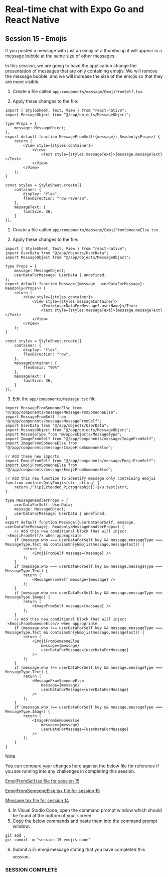 # Real-time chat with Expo Go and React Native
## Session 15 - Emojis

If you posted a message with just an emoji of a thumbs up it will appear in a message bubble at the same size of other messages.

In this session, we are going to have the application change the presentation of messages that are only containing emojis.  We will remove the message bubble, and we will increase the size of the emojis so that they are more visible.

1. Create a file called `app/components/message/EmojiFromSelf.tsx`.

2. Apply these changes to the file:
```tsx
import { StyleSheet, Text, View } from "react-native";
import MessageObject from "@/app/objects/MessageObject";

type Props = {
    message: MessageObject;
};
export default function MessageFromSelf({message}: Readonly<Props>) {
    return (
        <View style={styles.container}>
            <View>
                <Text style={styles.messageText}>{message.messageText}</Text>
            </View>
        </View>
    );
}

const styles = StyleSheet.create({
    container: {
        display: "flex",
        flexDirection: "row-reverse",
    },
    messageText: {
        fontSize: 36,
    }
});
```

1. Create a file called `app/components/message/EmojiFromSomeoneElse.tsx`.

2. Apply these changes to the file:
```tsx
import { StyleSheet, Text, View } from "react-native";
import UserData from "@/app/objects/UserData";
import MessageObject from "@/app/objects/MessageObject";

type Props = {
    message: MessageObject;
    userDataForMessage: UserData | undefined;
};
export default function Message({message, userDataForMessage}: Readonly<Props>) {
    return (
        <View style={styles.container}>
            <View style={styles.messageContainer}>
                <Text>{userDataForMessage?.userName}</Text>
                <Text style={styles.messageText}>{message.messageText}</Text>
            </View>
        </View>
    );
}

const styles = StyleSheet.create({
    container: {
        display: "flex",
        flexDirection: "row",
    },
    messageContainer: {
        flexBasis: "90%"
    },
    messageText: {
        fontSize: 36,
    }
});
```

3. Edit the `app/components/Message.tsx` file.
```tsx
import MessageFromSomeoneElse from "@/app/components/message/MessageFromSomeoneElse";
import MessageFromSelf from "@/app/components/message/MessageFromSelf";
import UserData from "@/app/objects/UserData";
import MessageObject from "@/app/objects/MessageObject";
import MessageType from "@/app/objects/MessageType";
import ImageFromSelf from "@/app/components/message/ImageFromSelf";
import ImageFromSomeoneElse from "@/app/components/message/ImageFromSomeoneElse";

// Add these new imports
import EmojiFromSelf from "@/app/components/message/EmojiFromSelf";
import EmojiFromSomeoneElse from "@/app/components/message/EmojiFromSomeoneElse";

// Add this new function to identify message only containing emojis
function containsOnlyEmojis(str: string) {
    return /^(\p{Extended_Pictographic})+$/u.test(str);
}

type MessageHandlerProps = {
    userDataForSelf: UserData;
    message: MessageObject;
    userDataForMessage: UserData | undefined;
}
export default function Message({userDataForSelf, message, userDataForMessage}: Readonly<MessageHandlerProps>) {
    // Add this new conditional block that will inject `<EmojiFromSelf/> when appropriate
    if (message.who === userDataForSelf.key && message.messageType === MessageType.Text && containsOnlyEmojis(message.messageText)) {
        return (
            <EmojiFromSelf message={message} />
        );
    } 
    if (message.who === userDataForSelf.key && message.messageType === MessageType.Text) {
        return (
            <MessageFromSelf message={message} />
        );
    } 
    if (message.who === userDataForSelf.key && message.messageType === MessageType.Image) {
        return (
            <ImageFromSelf message={message} />
        );
    }
    // Add this new conditional block that will inject `<EmojiFromSomeoneElse/> when appropriate
    if (message.who !== userDataForSelf.key && message.messageType === MessageType.Text && containsOnlyEmojis(message.messageText)) {
        return (
            <EmojiFromSomeoneElse
                message={message}
                userDataForMessage={userDataForMessage}
            />
        );
    } 
    if (message.who !== userDataForSelf.key && message.messageType === MessageType.Text) {
        return (
            <MessageFromSomeoneElse
                message={message}
                userDataForMessage={userDataForMessage}
            />
        );
    } 
    if (message.who !== userDataForSelf.key && message.messageType === MessageType.Image) {
        return (
            <ImageFromSomeoneElse
                message={message}
                userDataForMessage={userDataForMessage}
            />
        );
    } 
}
```

> [!NOTE] 
> You can compare your changes here against the below file for reference if you are running into any challenges in completing this session.
>
> [EmojiFromSelf.tsx file for session 15](https://github.com/cah-john-ryan/expo-go-real-time-chat/blob/session-15-emojis/expo-go-real-time-chat/app/components/message/EmojiFromSelf.tsx)
>
> [EmojiFromSomeoneElse.tsx file for session 15](https://github.com/cah-john-ryan/expo-go-real-time-chat/blob/session-15-emojis/expo-go-real-time-chat/app/components/message/EmojiFromSomeoneElse.tsx)
>
> [Message.tsx file for session 14](https://github.com/cah-john-ryan/expo-go-real-time-chat/blob/session-15-emojis/expo-go-real-time-chat/app/components/Message.tsx)

4. In Visual Studio Code, open the command prompt window which should be found at the bottom of your screen.
5. Copy the below commands and paste them into the command prompt window:
```
git add .
git commit -m "session-15-emojis done"
```

6. Submit a 👍 emoji message stating that you have completed this session.

### SESSION COMPLETE